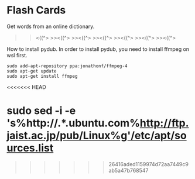 # Flash Cards
Get words from an online dictionary.
>><((^> >><((^> >><((^> >><((^> >><((^> >><((^> >><((^>

How to install pydub.
In order to install pydub, you need to install ffmpeg on wsl first.
```prompt
sudo add-apt-repository ppa:jonathonf/ffmpeg-4
sudo apt-get update
sudo apt-get install ffmpeg
```
<<<<<<< HEAD


sudo sed -i -e 's%http://.*.ubuntu.com%http://ftp.jaist.ac.jp/pub/Linux%g'/etc/apt/sources.list
=======
>>>>>>> 26416aded1159974d72aa7449c9ab5a47b768547
